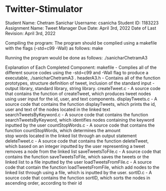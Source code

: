 # Twitter-Stimulator
Student Name: Chetram Sanichar 
Username: csanicha
Student ID: 1183223
Assignment Name: Tweet Manager
Due Date: April 3rd, 2022 
Date of Last Revision: April 3rd, 2022

Compiling the program: 
The program should be complied using a makefile with the flags (-std=c99 -Wall) as follows:
make 

Running the program would be done as follows: 
./sanicharChetramA3

Explanation of Each Completed Component: 
makefile - Complies all of the different source codes using the -std=c99 and -Wall flag to 
           produce a executable, ./sanicharChetramA3 .
headerA3.h - Contains all of the function prototypes, structure definition of tweet, inclusion 
             of the standard input - output library, standard library, string library. 
createTweet.c - A source code that contains the function of createTweet, which produces tweet 
                nodes using user input for the id, user, and text components. 
displayTweets.c - A source code that contains the function displayTweets, which prints the id, user 
                  and text of the nodes located in the linked text
searchTweetsByKeyword.c - A source code that contains the function searchTweetsByKeyword, which identifies
                          nodes containing the keyword inputted by the user
countStopWords.c - A source code that contains the function countStopWords, which determines the amount  
                   stop words located in the linked list through an output statement
deleteTweet.c - A source code that contains the function deleteTweet, which based on an integer inputted by the user
                representing a tweet removes a node from the linked list
saveTweetsToFile.c - A source code that contains the function saveTweetsToFile, which saves the tweets or the linked list
                     to a file inputted by the user 
loadTweetsFromFile.c - A source code that contain the function loadTweetsFromFile, which add nodes to the linked list 
                       through using a file, which is inputted by the user.
sortID.c - A source code that contains the function sortID, which sorts the nodes in ascending order, according to their 
           id
